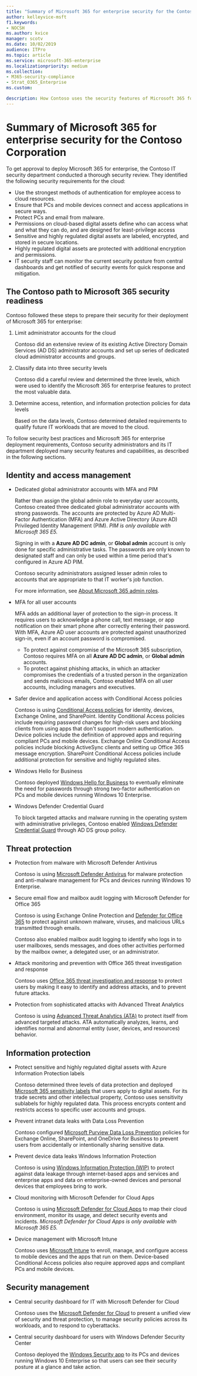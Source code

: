 ```yaml
---
title: "Summary of Microsoft 365 for enterprise security for the Contoso Corporation"
author: kelleyvice-msft
f1.keywords:
- NOCSH
ms.author: kvice
manager: scotv
ms.date: 10/02/2019
audience: ITPro
ms.topic: article
ms.service: microsoft-365-enterprise
ms.localizationpriority: medium
ms.collection: 
- M365-security-compliance
- Strat_O365_Enterprise
ms.custom:

description: How Contoso uses the security features of Microsoft 365 for enterprise.
---
```


# Summary of Microsoft 365 for enterprise security for the Contoso Corporation

To get approval to deploy Microsoft 365 for enterprise, the Contoso IT security department conducted a thorough security review. They identified the following security requirements for the cloud:

- Use the strongest methods of authentication for employee access to cloud resources.
- Ensure that PCs and mobile devices connect and access applications in secure ways.
- Protect PCs and email from malware.
- Permissions on cloud-based digital assets define who can access what and what they can do, and are designed for least-privilege access
- Sensitive and highly regulated digital assets are labeled, encrypted, and stored in secure locations.
- Highly regulated digital assets are protected with additional encryption and permissions.
- IT security staff can monitor the current security posture from central dashboards and get notified of security events for quick response and mitigation.

## The Contoso path to Microsoft 365 security readiness

Contoso followed these steps to prepare their security for their deployment of Microsoft 365 for enterprise:

1. Limit administrator accounts for the cloud

   Contoso did an extensive review of its existing Active Directory Domain Services (AD DS) administrator accounts and set up series of dedicated cloud administrator accounts and groups.

2. Classify data into three security levels

   Contoso did a careful review and determined the three levels, which were used to identify the Microsoft 365 for enterprise features to protect the most valuable data.

3. Determine access, retention, and information protection policies for data levels

   Based on the data levels, Contoso determined detailed requirements to qualify future IT workloads that are moved to the cloud.

To follow security best practices and Microsoft 365 for enterprise deployment requirements, Contoso security administrators and its IT department deployed many security features and capabilities, as described in the following sections.

## Identity and access management 

- Dedicated global administrator accounts with MFA and PIM

  Rather than assign the global admin role to everyday user accounts, Contoso created three dedicated global administrator accounts with strong passwords. The accounts are protected by Azure AD Multi-Factor Authentication (MFA) and Azure Active Directory (Azure AD) Privileged Identity Management (PIM). *PIM is only available with Microsoft 365 E5.*

  Signing in with a **Azure AD DC admin**, or **Global admin** account is only done for specific administrative tasks. The passwords are only known to designated staff and can only be used within a time period that's configured in Azure AD PIM.

  Contoso security administrators assigned lesser admin roles to accounts that are appropriate to that IT worker's job function.

  For more information, see [About Microsoft 365 admin roles](/office365/admin/add-users/about-admin-roles).

- MFA for all user accounts

  MFA adds an additional layer of protection to the sign-in process. It requires users to acknowledge a phone call, text message, or app notification on their smart phone after correctly entering their password. With MFA, Azure AD user accounts are protected against unauthorized sign-in, even if an account password is compromised.

   - To protect against compromise of the Microsoft 365 subscription, Contoso requires MFA on all **Azure AD DC admin**, or **Global admin** accounts.
   - To protect against phishing attacks, in which an attacker compromises the credentials of a trusted person in the organization and sends malicious emails, Contoso enabled MFA on all user accounts, including managers and executives.

- Safer device and application access with Conditional Access policies

  Contoso is using [Conditional Access policies](../security/office-365-security/microsoft-365-policies-configurations.md) for identity, devices, Exchange Online, and SharePoint. Identity Conditional Access policies include requiring password changes for high-risk users and blocking clients from using apps that don't support modern authentication. Device policies include the definition of approved apps and requiring compliant PCs and mobile devices. Exchange Online Conditional Access policies include blocking ActiveSync clients and setting up Office 365 message encryption. SharePoint Conditional Access policies include additional protection for sensitive and highly regulated sites.

- Windows Hello for Business

  Contoso deployed [Windows Hello for Business](/windows/security/identity-protection/hello-for-business/hello-identity-verification) to eventually eliminate the need for passwords through strong two-factor authentication on PCs and mobile devices running Windows 10 Enterprise.

- Windows Defender Credential Guard

  To block targeted attacks and malware running in the operating system with administrative privileges, Contoso enabled [Windows Defender Credential Guard](/windows/security/identity-protection/credential-guard/credential-guard) through AD DS group policy.

## Threat protection

- Protection from malware with Microsoft Defender Antivirus

  Contoso is using [Microsoft Defender Antivirus](/windows/security/threat-protection/windows-defender-antivirus/windows-defender-antivirus-in-windows-10) for malware protection and anti-malware management for PCs and devices running Windows 10 Enterprise.

- Secure email flow and mailbox audit logging with Microsoft Defender for Office 365 

  Contoso is using Exchange Online Protection and [Defender for Office 365](/office365/securitycompliance/office-365-atp) to protect against unknown malware, viruses, and malicious URLs transmitted through emails.

  Contoso also enabled mailbox audit logging to identify who logs in to user mailboxes, sends messages, and does other activities performed by the mailbox owner, a delegated user, or an administrator.

- Attack monitoring and prevention with Office 365 threat investigation and response

  Contoso uses [Office 365 threat investigation and response](/office365/securitycompliance/office-365-ti) to protect users by making it easy to identify and address attacks, and to prevent future attacks.

- Protection from sophisticated attacks with Advanced Threat Analytics

  Contoso is using [Advanced Threat Analytics (ATA)](/advanced-threat-analytics/what-is-ata) to protect itself from advanced targeted attacks.  ATA automatically analyzes, learns, and identifies normal and abnormal entity (user, devices, and resources) behavior.

## Information protection

- Protect sensitive and highly regulated digital assets with Azure Information Protection labels

  Contoso determined three levels of data protection and deployed [Microsoft 365 sensitivity labels](../compliance/sensitivity-labels.md) that users apply to digital assets. For its trade secrets and other intellectual property, Contoso uses sensitivity sublabels for highly regulated data. This process encrypts content and restricts access to specific user accounts and groups.

- Prevent intranet data leaks with Data Loss Prevention

  Contoso configured [Microsoft Purview Data Loss Prevention](../compliance/dlp-learn-about-dlp.md) policies for Exchange Online, SharePoint, and OneDrive for Business to prevent users from accidentally or intentionally sharing sensitive data.

- Prevent device data leaks Windows Information Protection

  Contoso is using [Windows Information Protection (WIP)](/windows/security/information-protection/windows-information-protection/protect-enterprise-data-using-wip) to protect against data leakage through internet-based apps and services and enterprise apps and data on enterprise-owned devices and personal devices that employees bring to work.

- Cloud monitoring with Microsoft Defender for Cloud Apps

  Contoso is using [Microsoft Defender for Cloud Apps](/cloud-app-security/what-is-cloud-app-security) to map their cloud environment, monitor its usage, and detect security events and incidents. *Microsoft Defender for Cloud Apps is only available with Microsoft 365 E5.*

- Device management with Microsoft Intune

  Contoso uses [Microsoft Intune](/intune/introduction-intune) to enroll, manage, and configure access to mobile devices and the apps that run on them. Device-based Conditional Access policies also require approved apps and compliant PCs and mobile devices.

## Security management

- Central security dashboard for IT with Microsoft Defender for Cloud

  Contoso uses the [Microsoft Defender for Cloud](https://azure.microsoft.com/services/security-center/) to present a unified view of security and threat protection, to manage security policies across its workloads, and to respond to cyberattacks.

- Central security dashboard for users with Windows Defender Security Center

  Contoso deployed the [Windows Security app](/windows/security/threat-protection/windows-defender-security-center/windows-defender-security-center) to its PCs and devices running Windows 10 Enterprise so that users can see their security posture at a glance and take action.
